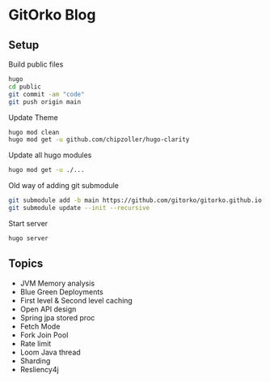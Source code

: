 # GitOrko Blog

## Setup

Build public files

```bash
hugo
cd public
git commit -am "code"
git push origin main
```

Update Theme

```bash
hugo mod clean
hugo mod get -u github.com/chipzoller/hugo-clarity
```

Update all hugo modules
```bash
hugo mod get -u ./...
```

Old way of adding git submodule

```bash
git submodule add -b main https://github.com/gitorko/gitorko.github.io.git public
git submodule update --init --recursive
```

Start server
```bash
hugo server
```

## Topics

* JVM Memory analysis
* Blue Green Deployments
* First level & Second level caching
* Open API design
* Spring jpa stored proc
* Fetch Mode
* Fork Join Pool
* Rate limit
* Loom Java thread
* Sharding
* Resliency4j
